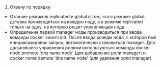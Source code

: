 1. Отвечу по порядку:
  * Отличие режимов replicated и global в том, что в режиме global, дставка производиться на каждую ноду, а в режиме replicated только на одну, на которую решит управляющая нода.
  * Определение первой manager ноды производиться при вводе команды docker swarm init. После ввода коанды нода, с которой был инициализирован запрос, автоматически становиться manager. Для дальнейшего управления ролями используються команды docker node promote 'dns name node' (для добавление роли manager) и docker nome demote 'dns name node' (для удаления роли manager).
